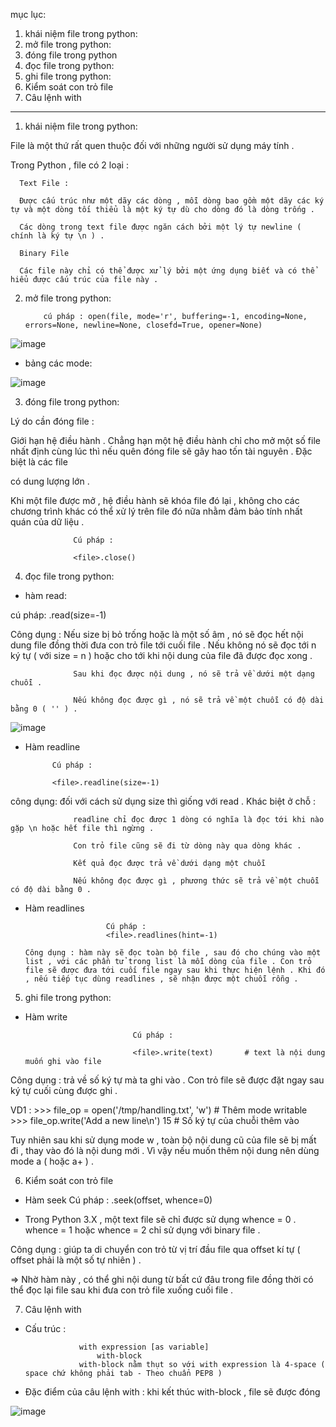 mục lục: 


1. khái niệm file trong python:
2. mở file trong python: 
3. đóng file trong python
4. đọc file trong python:
5. ghi file trong python:
6. Kiểm soát con trỏ file
7. Câu lệnh with

-----------------------------------------------------------------------------------





1. khái niệm file trong python:

File là một thứ rất quen thuộc đối với những người sử dụng máy tính .

Trong Python , file có 2 loại :

      Text File :

      Được cấu trúc như một dãy các dòng , mỗi dòng bao gồm một dãy các ký tự và một dòng tối thiểu là một ký tự dù cho dòng đó là dòng trống .

      Các dòng trong text file được ngăn cách bởi một lý tự newline ( chính là ký tự \n ) .

      Binary File

      Các file này chỉ có thể được xử lý bởi một ứng dụng biết và có thể hiểu được cấu trúc của file này .
      
2. mở file trong python: 

           cú pháp : open(file, mode='r', buffering=-1, encoding=None, errors=None, newline=None, closefd=True, opener=None)

![image](https://user-images.githubusercontent.com/95491130/182063531-dbfa8a61-2e4e-4b2c-9679-829d8ad6f927.png)


- bảng các mode:

![image](https://user-images.githubusercontent.com/95491130/182063514-ddf01e5d-fb64-47f9-b53c-660249a8d363.png)

3. đóng file trong python:

Lý do cần đóng file :

Giới hạn hệ điều hành . Chẳng hạn một hệ điều hành chỉ cho mở một số file nhất định cùng lúc thì nếu quên đóng file sẽ gây hao tốn tài nguyên . Đặc biệt là các file 

có dung lượng lớn .

Khi một file được mở , hệ điều hành sẽ khóa file đó lại , không cho các chương trình khác có thể xử lý trên file đó nữa nhằm đảm bảo tính nhất quán của dữ liệu .

                  Cú pháp :

                  <file>.close()

4. đọc file trong python:

- hàm read: 

cú pháp: <file>.read(size=-1)

Công dụng : Nếu size bị bỏ trống hoặc là một số âm , nó sẽ đọc hết nội dung file đồng thời đưa con trỏ file tới cuối file . Nếu không nó sẽ đọc tới n ký tự ( với size = n ) hoặc cho tới khi nội dung của file đã được đọc xong .

                  Sau khi đọc được nội dung , nó sẽ trả về dưới một dạng chuỗi .

                  Nếu không đọc được gì , nó sẽ trả về một chuỗi có độ dài bằng 0 ( '' ) .

![image](https://user-images.githubusercontent.com/95491130/182064406-432e411e-c7e8-41a7-b845-4296d389cab0.png)

- Hàm readline
      
            Cú pháp :
            
            <file>.readline(size=-1)
                  
công dụng:  đối với cách sử dụng size thì giống với read . Khác biệt ở chỗ :

                  readline chỉ đọc được 1 dòng có nghĩa là đọc tới khi nào gặp \n hoặc hết file thì ngừng .

                  Con trỏ file cũng sẽ đi từ dòng này qua dòng khác .

                  Kết quả đọc được trả về dưới dạng một chuỗi

                  Nếu không đọc được gì , phương thức sẽ trả về một chuỗi có độ dài bằng 0 .
                  
- Hàm readlines

                        Cú pháp :
                        <file>.readlines(hint=-1)

      Công dụng : hàm này sẽ đọc toàn bộ file , sau đó cho chúng vào một list , với các phần tử trong list là mỗi dòng của file . Con trỏ file sẽ được đưa tới cuối file ngay sau khi thực hiện lệnh . Khi đó , nếu tiếp tục dùng readlines , sẽ nhận được một chuỗi rỗng .
                  
5. ghi file trong python:
                              
- Hàm write

                              Cú pháp :
                              
                              <file>.write(text)       # text là nội dung muốn ghi vào file

Công dụng : trả về số ký tự mà ta ghi vào . Con trỏ file sẽ được đặt ngay sau ký tự cuối cùng được ghi .

VD1 :
                              >>> file_op = open('/tmp/handling.txt', 'w')  # Thêm mode writable
                              >>> file_op.write('Add a new line\n')
                              15                                            # Số ký tự của chuỗi thêm vào

 Tuy nhiên sau khi sử dụng mode w , toàn bộ nội dung cũ của file sẽ bị mất đi , thay vào đó là nội dung mới . Vì vậy nếu muốn thêm nội dung nên dùng mode a ( hoặc a+ ) .

6. Kiểm soát con trỏ file

- Hàm seek
                  Cú pháp :
                  <file>.seek(offset, whence=0)

- Trong Python 3.X , một text file sẽ chỉ được sử dụng whence = 0 . whence = 1 hoặc whence = 2 chỉ sử dụng với binary file .

Công dụng : giúp ta di chuyển con trỏ từ vị trí đầu file qua offset kí tự ( offset phải là một số tự nhiên ) .

 => Nhờ hàm này , có thể ghi nội dung từ bất cứ đâu trong file đồng thời có thể đọc lại file sau khi đưa con trỏ file xuống cuối file .

7. Câu lệnh with

- Cấu trúc :
                        
                  with expression [as variable]
                      with-block
                  with-block nằm thụt so với with expression là 4-space ( space chứ không phải tab - Theo chuẩn PEP8 )

- Đặc điểm của câu lệnh with : khi kết thúc with-block , file sẽ được đóng

![image](https://user-images.githubusercontent.com/95491130/182064899-45ba2977-8b6b-48dd-9145-62ee622c99b8.png)





